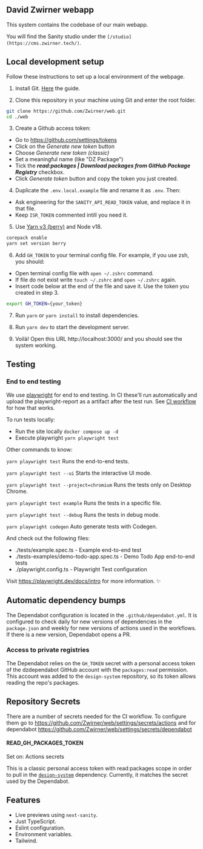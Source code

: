 ## David Zwirner webapp

This system contains the codebase of our main webapp.

You will find the Sanity studio under the `[/studio](https://cms.zwirner.tech/)`.

## Local development setup

Follow these instructions to set up a local environment of the webpage.

1. Install Git. [Here](https://git-scm.com/book/en/v2/Getting-Started-Installing-Git) the guide.

2. Clone this repository in your machine using Git and enter the root folder.

```sh
git clone https://github.com/Zwirner/web.git
cd ./web
```

3. Create a Github access token:

- Go to https://github.com/settings/tokens
- Click on the _Generate new token_ button
- Choose _Generate new token (classic)_
- Set a meaningful name (like "DZ Package")
- Tick the **_read:packages | Download packages from GitHub Package Registry_** checkbox.
- Click _Generate token_ button and copy the token you just created.

4. Duplicate the `.env.local.example` file and rename it as `.env`. Then:

- Ask engineering for the `SANITY_API_READ_TOKEN` value, and replace it in that file.
- Keep `ISR_TOKEN` commented intill you need it.

5. Use [Yarn v3 (berry)](https://yarnpkg.com/getting-started/install) and Node v18.

```sh
corepack enable
yarn set version berry
```

6. Add `GH_TOKEN` to your terminal config file. For example, if you use zsh, you should:

- Open terminal config file with `open ~/.zshrc` command.
- If file do not exist write `touch ~/.zshrc` and `open ~/.zshrc` again.
- Insert code below at the end of the file and save it. Use the token you created in step 3.

```sh
export GH_TOKEN={your_token}
```

7. Run `yarn` or `yarn install` to install dependencies.

8. Run `yarn dev` to start the development server.

9. Voilà! Open this URL http://localhost:3000/ and you should see the system working.

## Testing

### End to end testing

We use [playwright](https://playwright.dev/) for end to end testing.
In CI these'll run automatically and upload the playwright-report as a artifact after the test run. See [CI workflow](.github/workflows/ci.yml) for how that works.

To run tests locally:

- Run the site locally `docker compose up -d`
- Execute playwright `yarn playwright test`

Other commands to know:

`yarn playwright test`
Runs the end-to-end tests.

`yarn playwright test --ui`
Starts the interactive UI mode.

`yarn playwright test --project=chromium`
Runs the tests only on Desktop Chrome.

`yarn playwright test example`
Runs the tests in a specific file.

`yarn playwright test --debug`
Runs the tests in debug mode.

`yarn playwright codegen`
Auto generate tests with Codegen.

And check out the following files:

- ./tests/example.spec.ts - Example end-to-end test
- ./tests-examples/demo-todo-app.spec.ts - Demo Todo App end-to-end tests
- ./playwright.config.ts - Playwright Test configuration

Visit https://playwright.dev/docs/intro for more information. ✨

## Automatic dependency bumps

The Dependabot configuration is located in the `.github/dependabot.yml`. It is
configured to check daily for new versions of dependencies in the `package.json`
and weekly for new versions of actions used in the workflows. If there is a new
version, Dependabot opens a PR.

### Access to private registries

The Dependabot relies on the `GH_TOKEN` secret with a personal access token of
the dzdependabot GitHub account with the `packages:read` permission. This account
was added to the `design-system` repository, so its token allows reading the
repo's packages.

## Repository Secrets

There are a number of secrets needed for the CI workflow.
To configure them go to https://github.com/Zwirner/web/settings/secrets/actions
and for dependabot https://github.com/Zwirner/web/settings/secrets/dependabot

#### READ_GH_PACKAGES_TOKEN

Set on: Actions secrets

This is a classic personal access token with read:packages scope in order to pull
in the [`design-system`][design-system-repo] dependency. Currently, it matches
the secret used by the Dependabot.

## Features

- Live previews using `next-sanity`.
- Just TypeScript.
- Eslint configuration.
- Environment variables.
- Tailwind.

[vercel-deploy]: https://vercel.com/new/clone?repository-url=https%3A%2F%2Fgithub.com%2Fmariuslundgard%2Fsanity-template-nextjs&repository-name=sanity-template-nextjs&project-name=sanity-template-nextjs&demo-title=Next.js%20with%20Sanity&demo-description=A%20Sanity-powered%20Next.js%20app%20with%20instant%20previews&demo-url=https%3A%2F%2Fsanity-template-nextjs-delta.vercel.app%2F%2F%3Futm_source%3Dvercel%26utm_medium%3Dreferral&demo-image=https%3A%2F%2Fuser-images.githubusercontent.com%2F406933%2F211022598-9b541676-fa68-4618-8a56-92381e075260.png&integration-ids=oac_hb2LITYajhRQ0i4QznmKH7gx&external-id=nextjs%3Btemplate%3Dsanity-template-nextjs
[design-system-repo]: https://github.com/Zwirner/design-system

